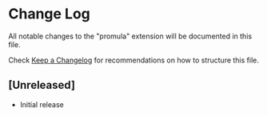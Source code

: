 # Change Log

All notable changes to the "promula" extension will be documented in this file.

Check [Keep a Changelog](http://keepachangelog.com/) for recommendations on how to structure this file.

## [Unreleased]

- Initial release
